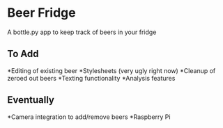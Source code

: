 # Beer Fridge #

A bottle.py app to keep track of beers in your fridge

## To Add ##

*Editing of existing beer
*Stylesheets (very ugly right now)
*Cleanup of zeroed out beers
*Texting functionality
*Analysis features

## Eventually ##
*Camera integration to add/remove beers
*Raspberry Pi